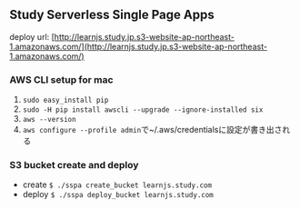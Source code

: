 
## Study Serverless Single Page Apps

deploy url: [http://learnjs.study.jp.s3-website-ap-northeast-1.amazonaws.com/](http://learnjs.study.jp.s3-website-ap-northeast-1.amazonaws.com/) 

### AWS CLI setup for mac

1. `sudo easy_install pip`
2. `sudo -H pip install awscli --upgrade --ignore-installed six`
3. `aws --version`
4. `aws configure --profile admin`で~/.aws/credentialsに設定が書き出される

### S3 bucket create and deploy

* create `$ ./sspa create_bucket learnjs.study.com`
* deploy `$ ./sspa deploy_bucket learnjs.study.com`

